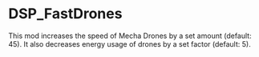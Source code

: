 # DSP_FastDrones
This mod increases the speed of Mecha Drones by a set amount (default: 45). It also decreases energy usage of drones by a set factor (default: 5). 